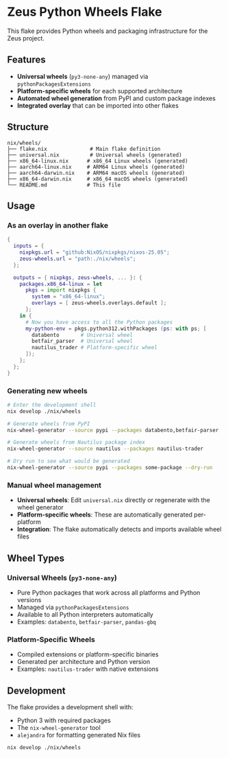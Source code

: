 # Zeus Python Wheels Flake

This flake provides Python wheels and packaging infrastructure for the Zeus project.

## Features

- **Universal wheels** (`py3-none-any`) managed via `pythonPackagesExtensions`
- **Platform-specific wheels** for each supported architecture
- **Automated wheel generation** from PyPI and custom package indexes
- **Integrated overlay** that can be imported into other flakes

## Structure

```
nix/wheels/
├── flake.nix              # Main flake definition
├── universal.nix          # Universal wheels (generated)
├── x86_64-linux.nix      # x86_64 Linux wheels (generated)  
├── aarch64-linux.nix     # ARM64 Linux wheels (generated)
├── aarch64-darwin.nix    # ARM64 macOS wheels (generated)
├── x86_64-darwin.nix     # x86_64 macOS wheels (generated)
└── README.md             # This file
```

## Usage

### As an overlay in another flake

```nix
{
  inputs = {
    nixpkgs.url = "github:NixOS/nixpkgs/nixos-25.05";
    zeus-wheels.url = "path:./nix/wheels";
  };

  outputs = { nixpkgs, zeus-wheels, ... }: {
    packages.x86_64-linux = let
      pkgs = import nixpkgs {
        system = "x86_64-linux";
        overlays = [ zeus-wheels.overlays.default ];
      };
    in {
      # Now you have access to all the Python packages
      my-python-env = pkgs.python312.withPackages (ps: with ps; [
        databento       # Universal wheel
        betfair_parser  # Universal wheel  
        nautilus_trader # Platform-specific wheel
      ]);
    };
  };
}
```

### Generating new wheels

```bash
# Enter the development shell
nix develop ./nix/wheels

# Generate wheels from PyPI
nix-wheel-generator --source pypi --packages databento,betfair-parser

# Generate wheels from Nautilus package index
nix-wheel-generator --source nautilus --packages nautilus-trader

# Dry run to see what would be generated
nix-wheel-generator --source pypi --packages some-package --dry-run
```

### Manual wheel management

- **Universal wheels**: Edit `universal.nix` directly or regenerate with the wheel generator
- **Platform-specific wheels**: These are automatically generated per-platform
- **Integration**: The flake automatically detects and imports available wheel files

## Wheel Types

### Universal Wheels (`py3-none-any`)
- Pure Python packages that work across all platforms and Python versions
- Managed via `pythonPackagesExtensions` 
- Available to all Python interpreters automatically
- Examples: `databento`, `betfair-parser`, `pandas-gbq`

### Platform-Specific Wheels  
- Compiled extensions or platform-specific binaries
- Generated per architecture and Python version
- Examples: `nautilus-trader` with native extensions

## Development

The flake provides a development shell with:
- Python 3 with required packages
- The `nix-wheel-generator` tool  
- `alejandra` for formatting generated Nix files

```bash
nix develop ./nix/wheels
``` 